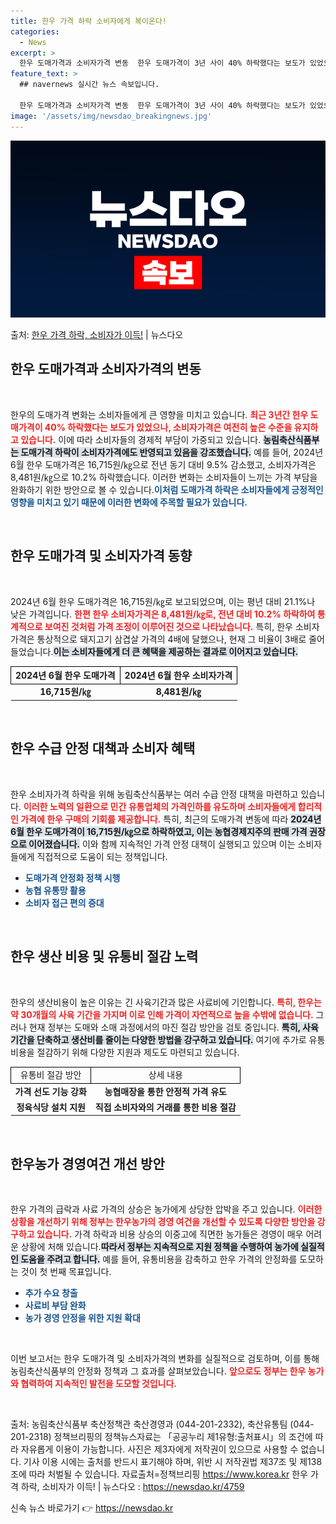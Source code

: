 ```yaml
---
title: 한우 가격 하락 소비자에게 복이온다!
categories:
  - News
excerpt: >
  한우 도매가격과 소비자가격 변동  한우 도매가격이 3년 사이 40% 하락했다는 보도가 있었으나, 시중 한우고…
feature_text: >
  ## navernews 실시간 뉴스 속보입니다.

  한우 도매가격과 소비자가격 변동  한우 도매가격이 3년 사이 40% 하락했다는 보도가 있었으나, 시중 한우고…
image: '/assets/img/newsdao_breakingnews.jpg'
---
```


![뉴스다오 속보](/assets/img/newsdao_breakingnews.jpg)

<p>출처: <a href="https://newsdao.kr/4759" rel="dofollow">한우 가격 하락, 소비자가 이득!</a> | 뉴스다오</p>

<h2 data-ke-size="size26">한우 도매가격과 소비자가격의 변동</h2>

<p data-ke-size="size16">&nbsp;</p>

한우의 도매가격 변화는 소비자들에게 큰 영향을 미치고 있습니다. <b><span style="color: #ee2323;">최근 3년간 한우 도매가격이 40% 하락했다는 보도가 있었으나, 소비자가격은 여전히 높은 수준을 유지하고 있습니다.</span></b> 이에 따라 소비자들의 경제적 부담이 가중되고 있습니다. <b><span style="background-color: #21538527;">농림축산식품부는 도매가격 하락이 소비자가격에도 반영되고 있음을 강조했습니다.</span></b> 예를 들어, 2024년 6월 한우 도매가격은 16,715원/㎏으로 전년 동기 대비 9.5% 감소했고, 소비자가격은 8,481원/㎏으로 10.2% 하락했습니다. 이러한 변화는 소비자들이 느끼는 가격 부담을 완화하기 위한 방안으로 볼 수 있습니다.<b><span style="color: #1a5490;">이처럼 도매가격 하락은 소비자들에게 긍정적인 영향을 미치고 있기 때문에 이러한 변화에 주목할 필요가 있습니다.</span></b>

<p data-ke-size="size16">&nbsp;</p>

<h2 data-ke-size="size26">한우 도매가격 및 소비자가격 동향</h2>

<p data-ke-size="size16">&nbsp;</p>

2024년 6월 한우 도매가격은 16,715원/㎏로 보고되었으며, 이는 평년 대비 21.1%나 낮은 가격입니다. <b><span style="color: #ee2323;">한편 한우 소비자가격은 8,481원/㎏로, 전년 대비 10.2% 하락하여 통계적으로 보여진 것처럼 가격 조정이 이루어진 것으로 나타났습니다.</span></b> 특히, 한우 소비자가격은 통상적으로 돼지고기 삼겹살 가격의 4배에 달했으나, 현재 그 비율이 3배로 줄어들었습니다.<b><span style="background-color: #21538527;">이는 소비자들에게 더 큰 혜택을 제공하는 결과로 이어지고 있습니다.</span></b>

<table style="width: 100%; border-collapse: collapse;">
    <tr>
        <th style="border: 1px solid black; text-align: center;">2024년 6월 한우 도매가격</th>
        <th style="border: 1px solid black; text-align: center;">2024년 6월 한우 소비자가격</th>
    </tr>
    <tr>
        <td style="text-align: center; height: 17px;"><b>16,715원/㎏</b></td>
        <td style="text-align: center; height: 17px;"><b>8,481원/㎏</b></td>
    </tr>
</table>

<p data-ke-size="size16">&nbsp;</p>

<h2 data-ke-size="size26">한우 수급 안정 대책과 소비자 혜택</h2>

<p data-ke-size="size16">&nbsp;</p>

한우 소비자가격 하락을 위해 농림축산식품부는 여러 수급 안정 대책을 마련하고 있습니다. <b><span style="color: #ee2323;">이러한 노력의 일환으로 민간 유통업체의 가격인하를 유도하며 소비자들에게 합리적인 가격에 한우 구매의 기회를 제공합니다.</span></b> 특히, 최근의 도매가격 변동에 따라 <b><span style="background-color: #21538527;">2024년 6월 한우 도매가격이 16,715원/㎏으로 하락하였고, 이는 농협경제지주의 판매 가격 권장으로 이어졌습니다.</span></b> 이와 함께 지속적인 가격 안정 대책이 실행되고 있으며 이는 소비자들에게 직접적으로 도움이 되는 정책입니다.

<ul>
    <li><b><span style="color: #1a5490;">도매가격 안정화 정책 시행</span></b></li>
    <li><b><span style="color: #1a5490;">농협 유통망 활용</span></b></li>
    <li><b><span style="color: #1a5490;">소비자 접근 편의 증대</span></b></li>
</ul>

<p data-ke-size="size16">&nbsp;</p>

<h2 data-ke-size="size26">한우 생산 비용 및 유통비 절감 노력</h2>

<p data-ke-size="size16">&nbsp;</p>

한우의 생산비용이 높은 이유는 긴 사육기간과 많은 사료비에 기인합니다. <b><span style="color: #ee2323;">특히, 한우는 약 30개월의 사육 기간을 가지며 이로 인해 가격이 자연적으로 높을 수밖에 없습니다.</span></b> 그러나 현재 정부는 도매와 소매 과정에서의 마진 절감 방안을 검토 중입니다. <b><span style="background-color: #21538527;">특히, 사육기간을 단축하고 생산비를 줄이는 다양한 방법을 강구하고 있습니다.</span></b> 여기에 추가로 유통 비용을 절감하기 위해 다양한 지원과 제도도 마련되고 있습니다.

<table style="width: 100%; border-collapse: collapse;">
    <tr>
        <td style="border: 1px solid black; text-align: center;">유통비 절감 방안</td>
        <td style="border: 1px solid black; text-align: center;">상세 내용</td>
    </tr>
    <tr>
        <td style="text-align: center; height: 17px;"><b>가격 선도 기능 강화</b></td>
        <td style="text-align: center; height: 17px;"><b>농협매장을 통한 안정적 가격 유도</b></td>
    </tr>
    <tr>
        <td style="text-align: center; height: 17px;"><b>정육식당 설치 지원</b></td>
        <td style="text-align: center; height: 17px;"><b>직접 소비자와의 거래를 통한 비용 절감</b></td>
    </tr>
</table>

<p data-ke-size="size16">&nbsp;</p>

<h2 data-ke-size="size26">한우농가 경영여건 개선 방안</h2>

<p data-ke-size="size16">&nbsp;</p>

한우 가격의 급락과 사료 가격의 상승은 농가에게 상당한 압박을 주고 있습니다. <b><span style="color: #ee2323;">이러한 상황을 개선하기 위해 정부는 한우농가의 경영 여건을 개선할 수 있도록 다양한 방안을 강구하고 있습니다.</span></b> 가격 하락과 비용 상승의 이중고에 직면한 농가들은 경영이 매우 어려운 상황에 처해 있습니다.<b><span style="background-color: #21538527;">따라서 정부는 지속적으로 지원 정책을 수행하여 농가에 실질적인 도움을 주려고 합니다.</span></b>  예를 들어, 유통비용을 감축하고 한우 가격의 안정화를 도모하는 것이 첫 번째 목표입니다.

<ul>
    <li><b><span style="color: #1a5490;">추가 수요 창출</span></b></li>
    <li><b><span style="color: #1a5490;">사료비 부담 완화</span></b></li>
    <li><b><span style="color: #1a5490;">농가 경영 안정을 위한 지원 확대</span></b></li>
</ul>

<p data-ke-size="size16">&nbsp;</p>

이번 보고서는 한우 도매가격 및 소비자가격의 변화를 실질적으로 검토하며, 이를 통해 농림축산식품부의 안정화 정책과 그 효과를 살펴보았습니다. <b><span style="color: #ee2323;">앞으로도 정부는 한우 농가와 협력하여 지속적인 발전을 도모할 것입니다.</span></b>

<p data-ke-size="size16">&nbsp;</p>

출처: 농림축산식품부 축산정책관 축산경영과 (044-201-2332), 축산유통팀 (044-201-2318) 정책브리핑의 정책뉴스자료는 「공공누리 제1유형:출처표시」의 조건에 따라 자유롭게 이용이 가능합니다. 사진은 제3자에게 저작권이 있으므로 사용할 수 없습니다. 기사 이용 시에는 출처를 반드시 표기해야 하며, 위반 시 저작권법 제37조 및 제138조에 따라 처벌될 수 있습니다. 자료출처=정책브리핑 https://www.korea.kr 한우 가격 하락, 소비자가 이득! | 뉴스다오  : https://newsdao.kr/4759 

신속 뉴스 바로가기 👉 <a href="https://newsdao.kr" rel="dofollow">https://newsdao.kr</a>


